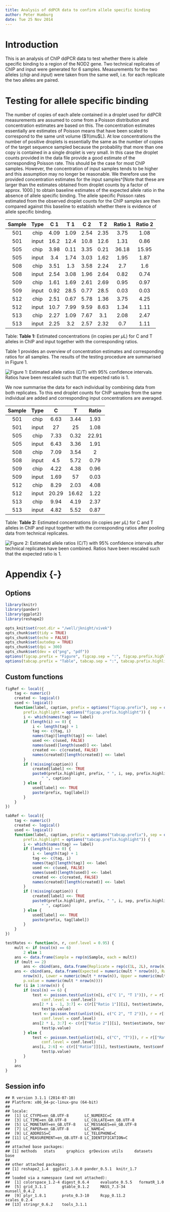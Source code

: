 ```yaml
---
title: Analysis of ddPCR data to confirm allele specific binding
author: Peter Humburg
date: Tue 25 Nov 2014
---
```






# Introduction


This is an analysis of ChIP ddPCR data to test whether there is allele specific binding 
to a region of the NOD2 gene. Two technical replicates of ChIP and input were generated
for 6 samples. Measurements for the two 
alleles (_chip_ and _input_) were taken from the same well, i.e. for each
replicate the two alleles are paired.

# Testing for allele specific binding
The number of copies of each allele contained in a droplet used for ddPCR measurements 
are assumed to come from a Poisson distribution and concentration estimates are based on this. 
The concentration estimates essentially are estimates of Poisson means that have been scaled 
to correspond to the same unit volume ($1\\mu$L). At low concentrations the number
of positive droplets is essentially the same as the number of copies of the target
sequence sampled because the probability that more than one copy is contained in a
single droplet is very small. In this case the droplet counts provided in the data file
provide a good estimate of the corresponding Poisson rate. This should be the case for
most ChIP samples. However, the concentration of input samples tends to be higher and this
assumption may no longer be reasonable. We therefore use the provided concentration
estimates for the input samples^[Note that these are larger than the estimates obtained from
droplet counts by a factor of approx. 1000.] to obtain baseline estimates of the expected
allele ratio in the absence of allele specific binding. The allele specific Poisson rates 
estimated from the observed droplet counts for the ChIP samples are then compared 
against this baseline to establish whether there is evidence of allele specific binding.  




|  Sample  |  Type  |  C 1  |  T 1  |  C 2  |  T 2  |  Ratio 1  |  Ratio 2  |
|:--------:|:------:|:-----:|:-----:|:-----:|:-----:|:---------:|:---------:|
|   501    |  chip  | 4.09  | 1.09  | 2.54  | 2.35  |   3.75    |   1.08    |
|   501    | input  | 16.2  | 12.4  | 10.8  | 12.6  |   1.31    |   0.86    |
|   505    |  chip  | 3.98  | 0.11  | 3.35  | 0.21  |   36.18   |   15.95   |
|   505    | input  |  3.4  | 1.74  | 3.03  | 1.62  |   1.95    |   1.87    |
|   508    |  chip  | 3.51  |  1.3  | 3.58  | 2.24  |    2.7    |    1.6    |
|   508    | input  | 2.54  | 3.08  | 1.96  | 2.64  |   0.82    |   0.74    |
|   509    |  chip  | 1.61  | 1.69  | 2.61  | 2.69  |   0.95    |   0.97    |
|   509    | input  | 0.92  | 28.5  | 0.77  | 28.5  |   0.03    |   0.03    |
|   512    |  chip  | 2.51  | 0.67  | 5.78  | 1.36  |   3.75    |   4.25    |
|   512    | input  | 10.7  | 7.99  | 9.59  | 8.63  |   1.34    |   1.11    |
|   513    |  chip  | 2.27  | 1.09  | 7.67  |  3.1  |   2.08    |   2.47    |
|   513    | input  | 2.25  |  3.2  | 2.57  | 2.32  |    0.7    |   1.11    |

Table: **Table 1:** Estimated concentrations (in copies per $\mu$L) for C and T alleles in ChIP and input together with the corresponding ratios.

Table 1 provides an overview of concentration estimates and corresponding
ratios for all samples. The results of the testing procedure are summarised in
Figure 1.







![**Figure 1:** Estimated allele ratios (C/T) with 95% confidence intervals. Ratios have been rescaled such that the expected ratio is 1.](figure/rateTestPlot-1.png) 

We now summarise the data for each individual by combining data from both replicates. To
this end droplet counts for ChIP samples from the same individual are added and corresponding
input concentrations are averaged.




|  Sample  |  Type  |   C   |   T   |  Ratio  |
|:--------:|:------:|:-----:|:-----:|:-------:|
|   501    |  chip  | 6.63  | 3.44  |  1.93   |
|   501    | input  |  27   |  25   |  1.08   |
|   505    |  chip  | 7.33  | 0.32  |  22.91  |
|   505    | input  | 6.43  | 3.36  |  1.91   |
|   508    |  chip  | 7.09  | 3.54  |    2    |
|   508    | input  |  4.5  | 5.72  |  0.79   |
|   509    |  chip  | 4.22  | 4.38  |  0.96   |
|   509    | input  | 1.69  |  57   |  0.03   |
|   512    |  chip  | 8.29  | 2.03  |  4.08   |
|   512    | input  | 20.29 | 16.62 |  1.22   |
|   513    |  chip  | 9.94  | 4.19  |  2.37   |
|   513    | input  | 4.82  | 5.52  |  0.87   |

Table: **Table 2:** Estimated concentrations (in copies per $\mu$L) for C and T alleles in ChIP and input together with the corresponding ratios after pooling data from technical replicates.



![**Figure 2:** Estimated allele ratios (C/T) with 95% confidence intervals after technical replicates have been combined. Ratios have been rescaled such that the expected ratio is 1.](figure/rateTestCombPlot-1.png) 

# Appendix {-}
## Options


```r
library(knitr)
library(pander)
library(ggplot2)
library(reshape2)

opts_knit$set(root.dir = "/well/jknight/vivek")
opts_chunk$set(tidy = TRUE)
opts_chunk$set(echo = FALSE)
opts_chunk$set(autodep = TRUE)
opts_chunk$set(dpi = 300)
opts_chunk$set(dev = c("png", "pdf"))
options(figcap.prefix = "Figure", figcap.sep = ":", figcap.prefix.highlight = "**")
options(tabcap.prefix = "Table", tabcap.sep = ":", tabcap.prefix.highlight = "**")
```

## Custom functions


```r
figRef <- local({
    tag <- numeric()
    created <- logical()
    used <- logical()
    function(label, caption, prefix = options("figcap.prefix"), sep = options("figcap.sep"), 
        prefix.highlight = options("figcap.prefix.highlight")) {
        i <- which(names(tag) == label)
        if (length(i) == 0) {
            i <- length(tag) + 1
            tag <<- c(tag, i)
            names(tag)[length(tag)] <<- label
            used <<- c(used, FALSE)
            names(used)[length(used)] <<- label
            created <<- c(created, FALSE)
            names(created)[length(created)] <<- label
        }
        if (!missing(caption)) {
            created[label] <<- TRUE
            paste0(prefix.highlight, prefix, " ", i, sep, prefix.highlight, 
                " ", caption)
        } else {
            used[label] <<- TRUE
            paste(prefix, tag[label])
        }
    }
})

tabRef <- local({
    tag <- numeric()
    created <- logical()
    used <- logical()
    function(label, caption, prefix = options("tabcap.prefix"), sep = options("tabcap.sep"), 
        prefix.highlight = options("tabcap.prefix.highlight")) {
        i <- which(names(tag) == label)
        if (length(i) == 0) {
            i <- length(tag) + 1
            tag <<- c(tag, i)
            names(tag)[length(tag)] <<- label
            used <<- c(used, FALSE)
            names(used)[length(used)] <<- label
            created <<- c(created, FALSE)
            names(created)[length(created)] <<- label
        }
        if (!missing(caption)) {
            created[label] <<- TRUE
            paste0(prefix.highlight, prefix, " ", i, sep, prefix.highlight, 
                " ", caption)
        } else {
            used[label] <<- TRUE
            paste(prefix, tag[label])
        }
    }
})

testRates <- function(n, r, conf.level = 0.95) {
    mult <- if (ncol(n) == 6) 
        2 else 1
    ans <- data.frame(Sample = rep(n$Sample, each = mult))
    if (mult == 2) 
        ans <- cbind(ans, data.frame(Replicate = rep(c(1L, 2L), nrow(n))))
    ans <- cbind(ans, data.frame(Expected = numeric(mult * nrow(n)), Ratio = numeric(mult * 
        nrow(n)), Lower = numeric(mult * nrow(n)), Upper = numeric(mult * nrow(n)), 
        p.value = numeric(mult * nrow(n))))
    for (i in 1:nrow(n)) {
        if (ncol(n) == 6) {
            test <- poisson.test(unlist(n[i, c("C 1", "T 1")]), r = r[["Ratio 1"]][i], 
                conf.level = conf.level)
            ans[2 * i - 1, 3:7] <- c(r[["Ratio 1"]][i], test$estimate, test$conf.int, 
                test$p.value)
            test <- poisson.test(unlist(n[i, c("C 2", "T 2")]), r = r[["Ratio 2"]][i], 
                conf.level = conf.level)
            ans[2 * i, 3:7] <- c(r[["Ratio 2"]][i], test$estimate, test$conf.int, 
                test$p.value)
        } else {
            test <- poisson.test(unlist(n[i, c("C", "T")]), r = r[["Ratio"]][i], 
                conf.level = conf.level)
            ans[i, 2:6] <- c(r[["Ratio"]][i], test$estimate, test$conf.int, 
                test$p.value)
        }
    }
    ans
}
```

## Session info


```
## R version 3.1.1 (2014-07-10)
## Platform: x86_64-pc-linux-gnu (64-bit)
## 
## locale:
##  [1] LC_CTYPE=en_GB.UTF-8       LC_NUMERIC=C              
##  [3] LC_TIME=en_GB.UTF-8        LC_COLLATE=en_GB.UTF-8    
##  [5] LC_MONETARY=en_GB.UTF-8    LC_MESSAGES=en_GB.UTF-8   
##  [7] LC_PAPER=en_GB.UTF-8       LC_NAME=C                 
##  [9] LC_ADDRESS=C               LC_TELEPHONE=C            
## [11] LC_MEASUREMENT=en_GB.UTF-8 LC_IDENTIFICATION=C       
## 
## attached base packages:
## [1] methods   stats     graphics  grDevices utils     datasets  base     
## 
## other attached packages:
## [1] reshape2_1.4  ggplot2_1.0.0 pander_0.5.1  knitr_1.7    
## 
## loaded via a namespace (and not attached):
##  [1] colorspace_1.2-4 digest_0.6.4     evaluate_0.5.5   formatR_1.0     
##  [5] grid_3.1.1       gtable_0.1.2     MASS_7.3-34      munsell_0.4.2   
##  [9] plyr_1.8.1       proto_0.3-10     Rcpp_0.11.2      scales_0.2.4    
## [13] stringr_0.6.2    tools_3.1.1
```

